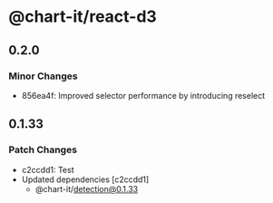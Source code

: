# @chart-it/react-d3

## 0.2.0

### Minor Changes

- 856ea4f: Improved selector performance by introducing reselect

## 0.1.33

### Patch Changes

- c2ccdd1: Test
- Updated dependencies [c2ccdd1]
  - @chart-it/detection@0.1.33
